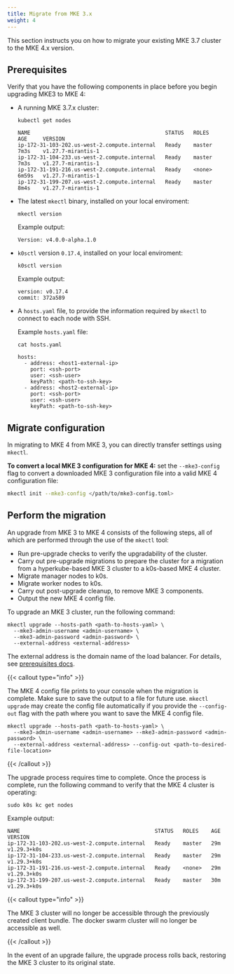 ```yaml
---
title: Migrate from MKE 3.x
weight: 4
---
```


This section instructs you on how to migrate your existing MKE 3.7 cluster to the MKE 4.x version.

## Prerequisites

Verify that you have the following components in place before you begin upgrading MKE3 to MKE 4:

- A running MKE 3.7.x cluster:

  ```shell
  kubectl get nodes
  ```

  ```shell
  NAME                                           STATUS   ROLES    AGE     VERSION
  ip-172-31-103-202.us-west-2.compute.internal   Ready    master   7m3s    v1.27.7-mirantis-1
  ip-172-31-104-233.us-west-2.compute.internal   Ready    master   7m3s    v1.27.7-mirantis-1
  ip-172-31-191-216.us-west-2.compute.internal   Ready    <none>   6m59s   v1.27.7-mirantis-1
  ip-172-31-199-207.us-west-2.compute.internal   Ready    master   8m4s    v1.27.7-mirantis-1
  ```

- The latest `mkectl` binary, installed on your local enviroment:

  ```shell
  mkectl version
  ```

  Example output:

  ```shell
  Version: v4.0.0-alpha.1.0
  ```

- `k0sctl` version `0.17.4`, installed on your local enviroment:

  ```shell
  k0sctl version
  ```

  Example output:

  ```shell
  version: v0.17.4
  commit: 372a589
  ```

- A `hosts.yaml` file, to provide the information required by `mkectl` to
  connect to each node with SSH.

  Example `hosts.yaml` file:

  ```shell
  cat hosts.yaml
  ```

  ```shell
  hosts:
    - address: <host1-external-ip>
      port: <ssh-port>
      user: <ssh-user>
      keyPath: <path-to-ssh-key>
    - address: <host2-external-ip>
      port: <ssh-port>
      user: <ssh-user>
      keyPath: <path-to-ssh-key>
  ```

## Migrate configuration

In migrating to MKE 4 from MKE 3, you can directly transfer settings using `mkectl`.

**To convert a local MKE 3 configuration for MKE 4:** set the `--mke3-config` flag
to convert a downloaded MKE 3 configuration file into a valid MKE 4 configuration
file:

```bash
mkectl init --mke3-config </path/to/mke3-config.toml>
```

## Perform the migration

An upgrade from MKE 3 to MKE 4 consists of the following steps, all of which
are performed through the use of the `mkectl` tool:

- Run pre-upgrade checks to verify the upgradability of the cluster.
- Carry out pre-upgrade migrations to prepare the cluster for a migration from
  a hyperkube-based MKE 3 cluster to a k0s-based MKE 4 cluster.
- Migrate manager nodes to k0s.
- Migrate worker nodes to k0s.
- Carry out post-upgrade cleanup, to remove MKE 3 components.
- Output the new MKE 4 config file.

To upgrade an MKE 3 cluster, run the following command:

```shell
mkectl upgrade --hosts-path <path-to-hosts-yaml> \
  --mke3-admin-username <admin-username> \
  --mke3-admin-password <admin-password> \
  --external-address <external-address>
```

The external address is the domain name of the load balancer. For details,
see [prerequisites docs](../getting-started/system-requirements#load-balancer-requirements).

{{< callout type="info" >}}

The MKE 4 config file prints to your console when the migration is complete. Make sure to save the output
to a file for future use.
`mkectl upgrade` may create the config file automatically if you provide the `--config-out` flag with the path
where you want to save the MKE 4 config file.

```shell
mkectl upgrade --hosts-path <path-to-hosts-yaml> \
  --mke3-admin-username <admin-username> --mke3-admin-password <admin-password> \
  --external-address <external-address> --config-out <path-to-desired-file-location>
```

{{< /callout >}}

The upgrade process requires time to complete. Once the process is complete,
run the following command to verify that the MKE 4 cluster is operating:

```shell
sudo k0s kc get nodes
```

Example output:

```shell
NAME                                           STATUS   ROLES    AGE   VERSION
ip-172-31-103-202.us-west-2.compute.internal   Ready    master   29m   v1.29.3+k0s
ip-172-31-104-233.us-west-2.compute.internal   Ready    master   29m   v1.29.3+k0s
ip-172-31-191-216.us-west-2.compute.internal   Ready    <none>   29m   v1.29.3+k0s
ip-172-31-199-207.us-west-2.compute.internal   Ready    master   30m   v1.29.3+k0s
```

{{< callout type="info" >}}

The MKE 3 cluster will no longer be accessible through the previously created
client bundle. The docker swarm cluster will no longer be accessible as well.

{{< /callout >}}

In the event of an upgrade failure, the upgrade process rolls back,
restoring the MKE 3 cluster to its original state.
